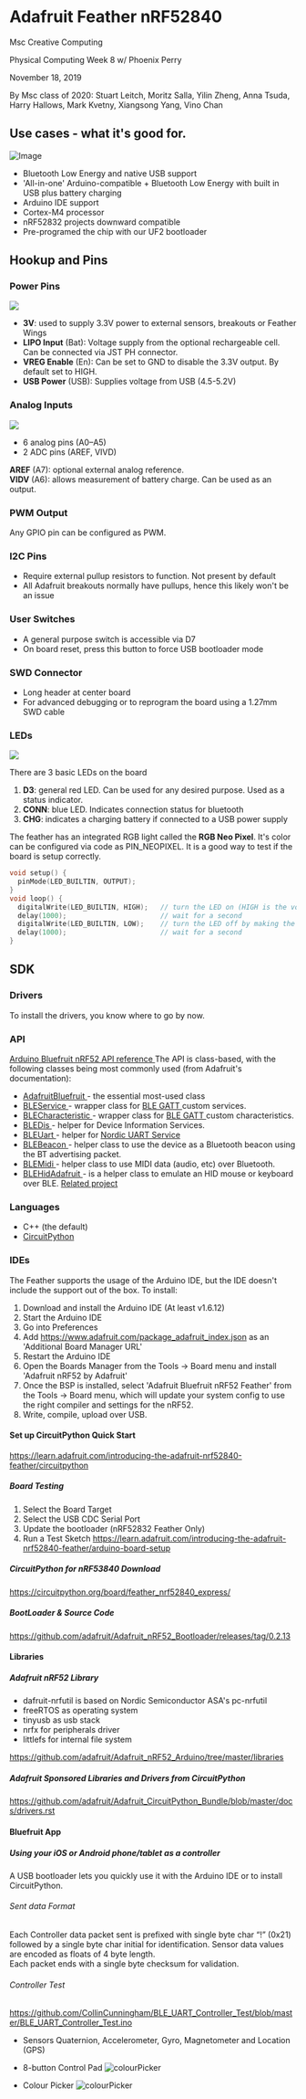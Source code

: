 # Adafruit Feather nRF52840
Msc Creative Computing

Physical Computing Week 8 w/ Phoenix Perry

November 18, 2019

By Msc class of 2020:
Stuart Leitch, 
Moritz Salla, 
Yilin Zheng, 
Anna Tsuda, 
Harry Hallows, 
Mark Kvetny, 
Xiangsong Yang, 
Vino Chan

## Use cases - what it's good for.

![Image](board.jpg)

- Bluetooth Low Energy and native USB support
- 'All-in-one' Arduino-compatible + Bluetooth Low Energy with built in USB plus battery charging
- Arduino IDE support
- Cortex-M4 processor
- nRF52832 projects downward compatible
- Pre-programed the chip with our UF2 bootloader

## Hookup and Pins

### Power Pins

![](https://tva1.sinaimg.cn/large/006y8mN6gy1g92gbcd57cj31400u0hdu.jpg)

- **3V**: used to supply 3.3V power to external sensors, breakouts or Feather Wings
- **LIPO Input** (Bat): Voltage supply from the optional rechargeable cell. Can be connected via JST PH connector.
- **VREG Enable** (En): Can be set to GND to disable the 3.3V output. By default set to HIGH.
- **USB Power** (USB): Supplies voltage from USB (4.5-5.2V)

### Analog Inputs

![](https://tva1.sinaimg.cn/large/006y8mN6gy1g92gbb6kw8j31400u0hdu.jpg)

- 6 analog pins (A0–A5)
- 2 ADC pins (AREF, VIVD)

**AREF** (A7): optional external analog reference. <br>
**VIDV** (A6): allows measurement of battery charge. Can be used as an output.

### PWM Output

Any GPIO pin can be configured as PWM.

### I2C Pins

- Require external pullup resistors to function. Not present by default
- All Adafruit breakouts normally have pullups, hence this likely won't be an issue

### User Switches

- A general purpose switch is accessible via D7
- On board reset, press this button to force USB bootloader mode

### SWD Connector

- Long header at center board
- For advanced debugging or to reprogram the board using a 1.27mm SWD cable

### LEDs

![](https://tva1.sinaimg.cn/large/006y8mN6gy1g92gba1wbtj31400u0u0x.jpg)

There are 3 basic LEDs on the board

1. **D3**: general red LED. Can be used for any desired purpose. Used as a status indicator.
2. **CONN**: blue LED. Indicates connection status for bluetooth
3. **CHG**: indicates a charging battery if connected to a USB power supply

The feather has an integrated RGB light called the **RGB Neo Pixel**. It's color can be configured via code as PIN_NEOPIXEL. It is a good way to test if the board is setup correctly.

```c++
void setup() {
  pinMode(LED_BUILTIN, OUTPUT);
}
void loop() {
  digitalWrite(LED_BUILTIN, HIGH);   // turn the LED on (HIGH is the voltage level)
  delay(1000);                       // wait for a second
  digitalWrite(LED_BUILTIN, LOW);    // turn the LED off by making the voltage LOW
  delay(1000);                       // wait for a second
}
```

## SDK

### Drivers

To install the drivers, you know where to go by now.

### API

[ Arduino Bluefruit nRF52 API reference ](https://learn.adafruit.com/bluefruit-nrf52-feather-learning-guide/bluefruit-nrf52-api)
The API is class-based, with the following classes being most commonly used (from Adafruit's documentation):

- [ AdafruitBluefruit ](https://learn.adafruit.com/bluefruit-nrf52-feather-learning-guide/adafruitbluefruit) - the essential most-used class
- [ BLEService ](https://learn.adafruit.com/bluefruit-nrf52-feather-learning-guide/bleservice) - wrapper class for [ BLE GATT ](https://learn.adafruit.com/introduction-to-bluetooth-low-energy/gatt) custom services.
- [ BLECharacteristic ](https://learn.adafruit.com/bluefruit-nrf52-feather-learning-guide/blecharacteristic) - wrapper class for [ BLE GATT ](https://learn.adafruit.com/introduction-to-bluetooth-low-energy/gatt) custom characteristics.
- [ BLEDis ](https://learn.adafruit.com/bluefruit-nrf52-feather-learning-guide/bledis) - helper for Device Information Services.
- [ BLEUart ](https://learn.adafruit.com/bluefruit-nrf52-feather-learning-guide/bleuart) - helper for [ Nordic UART Service ](https://infocenter.nordicsemi.com/index.jsp?topic=%2Fcom.nordic.infocenter.sdk5.v15.2.0%2Fgroup__ble__nus.html)
- [ BLEBeacon ](https://learn.adafruit.com/bluefruit-nrf52-feather-learning-guide/blebeacon) - helper class to use the device as a Bluetooth beacon using the BT advertising packet.
- [ BLEMidi ](https://learn.adafruit.com/bluefruit-nrf52-feather-learning-guide/blemidi) - helper class to use MIDI data (audio, etc) over Bluetooth.
- [ BLEHidAdafruit ](https://learn.adafruit.com/bluefruit-nrf52-feather-learning-guide/blehidadafruit) - is a helper class to emulate an HID mouse or keyboard over BLE. [ Related project ](https://learn.adafruit.com/circuitpython-essentials/circuitpython-hid-keyboard-and-mouse)

### Languages

- C++ (the default)
- [CircuitPython](https://circuitpython.org/)

### IDEs

The Feather supports the usage of the Arduino IDE, but the IDE doesn't include the support out of the box. To install:

1. Download and install the Arduino IDE (At least v1.6.12)
2. Start the Arduino IDE
3. Go into Preferences
4. Add https://www.adafruit.com/package_adafruit_index.json as an 'Additional Board Manager URL'
5. Restart the Arduino IDE
6. Open the Boards Manager from the Tools -> Board menu and install 'Adafruit nRF52 by Adafruit'
7. Once the BSP is installed, select 'Adafruit Bluefruit nRF52 Feather' from the Tools -> Board menu, which will update your system config to use the right compiler and settings for the nRF52.
8. Write, compile, upload over USB.

#### Set up CircuitPython Quick Start

https://learn.adafruit.com/introducing-the-adafruit-nrf52840-feather/circuitpython

##### Board Testing

1. Select the Board Target
2. Select the USB CDC Serial Port
3. Update the bootloader (nRF52832 Feather Only)
4. Run a Test Sketch
   https://learn.adafruit.com/introducing-the-adafruit-nrf52840-feather/arduino-board-setup

##### CircuitPython for nRF53840 Download

https://circuitpython.org/board/feather_nrf52840_express/

##### BootLoader & Source Code

https://github.com/adafruit/Adafruit_nRF52_Bootloader/releases/tag/0.2.13

#### Libraries

##### Adafruit nRF52 Library

- dafruit-nrfutil is based on Nordic Semiconductor ASA's pc-nrfutil
- freeRTOS as operating system
- tinyusb as usb stack
- nrfx for peripherals driver
- littlefs for internal file system

https://github.com/adafruit/Adafruit_nRF52_Arduino/tree/master/libraries

##### Adafruit Sponsored Libraries and Drivers from CircuitPython

https://github.com/adafruit/Adafruit_CircuitPython_Bundle/blob/master/docs/drivers.rst

#### Bluefruit App

##### Using your iOS or Android phone/tablet as a controller

A USB bootloader lets you quickly use it with the Arduino IDE or to install CircuitPython.

###### Sent data Format

Each Controller data packet sent is prefixed with single byte char “!” (0x21) followed by a single byte char initial for identification.
Sensor data values are encoded as floats of 4 byte length.  
Each packet ends with a single byte checksum for validation.

###### Controller Test

https://github.com/CollinCunningham/BLE_UART_Controller_Test/blob/master/BLE_UART_Controller_Test.ino

- Sensors
  Quaternion, Accelerometer, Gyro, Magnetometer and Location (GPS)

- 8-button Control Pad
  ![colourPicker](projects_IMG_2694.jpg)

- Colour Picker
  ![colourPicker](projects_ColorPicker.jpg)
